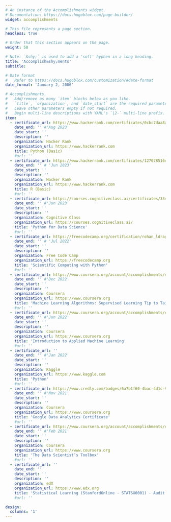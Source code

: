 ```yaml
---
# An instance of the Accomplishments widget.
# Documentation: https://docs.hugoblox.com/page-builder/
widget: accomplishments

# This file represents a page section.
headless: true

# Order that this section appears on the page.
weight: 50

# Note: `&shy;` is used to add a 'soft' hyphen in a long heading.
title: 'Accomplish&shy;ments'
subtitle:

# Date format
#   Refer to https://docs.hugoblox.com/customization/#date-format
date_format: 'January 2, 2006'

# Accomplishments.
#   Add/remove as many `item` blocks below as you like.
#   `title`, `organization`, and `date_start` are the required parameters.
#   Leave other parameters empty if not required.
#   Begin multi-line descriptions with YAML's `|2-` multi-line prefix.
item:
  - certificate_url: https://www.hackerrank.com/certificates/0cbc7daa8aa4
    date_end: '' #'Aug 2023'
    date_start: ''
    description: ''
    organization: Hacker Rank
    organization_url: https://www.hackerrank.com
    title: Python (Basic)
    #url: ''
  - certificate_url: https://www.hackerrank.com/certificates/127078516d0a
    date_end: '' # 'Jun 2023'
    date_start: ''
    description: ''
    organization: Hacker Rank
    organization_url: https://www.hackerrank.com
    title: R (Basic)
    #url: ''
  - certificate_url: https://courses.cognitiveclass.ai/certificates/33459ad8cc4c411191004938bebd9875
    date_end: '' #'Jun 2023'
    date_start: ''
    description: ''
    organization: Cognitive Class
    organization_url: https://courses.cognitiveclass.ai/
    title: 'Python for Data Science'
    #url: ''
  - certificate_url: https://freecodecamp.org/certification/rohan_ldrago/scientific-computing-with-python-v7
    date_end: '' # 'Jul 2022'
    date_start: ''
    description: ''
    organization: Free Code Camp
    organization_url: https://freecodecamp.org
    title: 'Scientific Computing with Python'
    #url: ''
  - certificate_url: https://www.coursera.org/account/accomplishments/certificate/C2TCDNABYQLS
    date_end: '' #'Dec 2022'
    date_start: ''
    description: ''
    organization: Coursera
    organization_url: https://www.coursera.org
    title: 'Machine Learning Algorithms: Supervised Learning Tip to Tail'
    #url: ''
  - certificate_url: https://www.coursera.org/account/accomplishments/certificate/F32P56XXQV4F
    date_end: '' #'Jun 2022'
    date_start: ''
    description: ''
    organization: Coursera
    organization_url: https://www.coursera.org
    title: 'Introduction to Applied Machine Learning'
    #url: ''
  - certificate_url: ''
    date_end: '' #'Jan 2022'
    date_start: ''
    description: ''
    organization: Kaggle
    organization_url: https://www.kaggle.com
    title: 'Python'
    #url: ''
  - certificate_url: https://www.credly.com/badges/6a7b1f60-4bac-4d1c-9eb3-422b7ee4720c?source=linked_in_profile
    date_end: '' #'Nov 2021'
    date_start: ''
    description: ''
    organization: Coursera
    organization_url: https://www.coursera.org
    title: 'Google Data Analytics Certificate'
    #url: ''
  - certificate_url: https://www.coursera.org/account/accomplishments/certificate/8CJD49GAW7QV
    date_end: '' #'Feb 2021'
    date_start: ''
    description: ''
    organization: Coursera
    organization_url: https://www.coursera.org
    title: 'The Data Scientist’s Toolbox'
    #url: ''
  - certificate_url: ''
    date_end: ''
    date_start: ''
    description: ''
    organization: edX
    organization_url: https://www.edx.org
    title: 'Statistical Learning (StanfordOnline - STATSX0001) - Audit'
    #url: ''

design:
  columns: '1'
---
```


